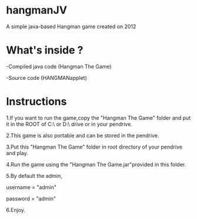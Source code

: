 # hangmanJV
A simple java-based Hangman game created on 2012

# What's inside ?

-Compiled java code
(Hangman The Game)

-Source code
(HANGMANapplet)

# Instructions

1.If you want to run the game,copy the "Hangman The Game" folder and put it in the ROOT of C:\ or D:\ drive or in your pendrive.

2.This game is also portable and can be stored in the pendrive. 

3.Put this "Hangman The Game" folder in root directory of your pendrive and play.

4.Run the game using the "Hangman The Game.jar"provided in this folder.

5.By default the admin,

username = "admin"

password = "admin"

6.Enjoy.
